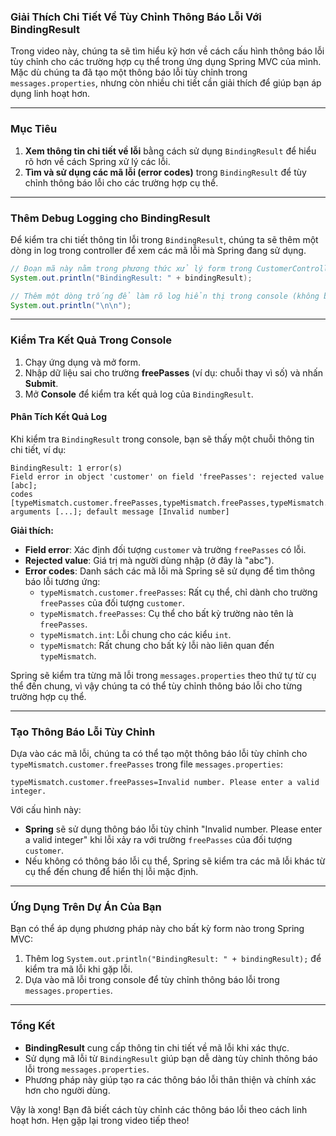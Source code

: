 ### Giải Thích Chi Tiết Về Tùy Chỉnh Thông Báo Lỗi Với BindingResult

Trong video này, chúng ta sẽ tìm hiểu kỹ hơn về cách cấu hình thông báo lỗi tùy chỉnh cho các trường hợp cụ thể trong ứng dụng Spring MVC của mình. Mặc dù chúng ta đã tạo một thông báo lỗi tùy chỉnh trong `messages.properties`, nhưng còn nhiều chi tiết cần giải thích để giúp bạn áp dụng linh hoạt hơn.

---

### Mục Tiêu

1. **Xem thông tin chi tiết về lỗi** bằng cách sử dụng `BindingResult` để hiểu rõ hơn về cách Spring xử lý các lỗi.
2. **Tìm và sử dụng các mã lỗi (error codes)** trong `BindingResult` để tùy chỉnh thông báo lỗi cho các trường hợp cụ thể.

---

### Thêm Debug Logging cho BindingResult

Để kiểm tra chi tiết thông tin lỗi trong `BindingResult`, chúng ta sẽ thêm một dòng in log trong controller để xem các mã lỗi mà Spring đang sử dụng.

```java
// Đoạn mã này nằm trong phương thức xử lý form trong CustomerController.java
System.out.println("BindingResult: " + bindingResult);

// Thêm một dòng trống để làm rõ log hiển thị trong console (không bắt buộc)
System.out.println("\n\n");
```

---

### Kiểm Tra Kết Quả Trong Console

1. Chạy ứng dụng và mở form.
2. Nhập dữ liệu sai cho trường **freePasses** (ví dụ: chuỗi thay vì số) và nhấn **Submit**.
3. Mở **Console** để kiểm tra kết quả log của `BindingResult`.

#### Phân Tích Kết Quả Log

Khi kiểm tra `BindingResult` trong console, bạn sẽ thấy một chuỗi thông tin chi tiết, ví dụ:

```plaintext
BindingResult: 1 error(s)
Field error in object 'customer' on field 'freePasses': rejected value [abc];
codes [typeMismatch.customer.freePasses,typeMismatch.freePasses,typeMismatch.int,typeMismatch];
arguments [...]; default message [Invalid number]
```

**Giải thích:**
- **Field error**: Xác định đối tượng `customer` và trường `freePasses` có lỗi.
- **Rejected value**: Giá trị mà người dùng nhập (ở đây là "abc").
- **Error codes**: Danh sách các mã lỗi mà Spring sẽ sử dụng để tìm thông báo lỗi tương ứng:
  - `typeMismatch.customer.freePasses`: Rất cụ thể, chỉ dành cho trường `freePasses` của đối tượng `customer`.
  - `typeMismatch.freePasses`: Cụ thể cho bất kỳ trường nào tên là `freePasses`.
  - `typeMismatch.int`: Lỗi chung cho các kiểu `int`.
  - `typeMismatch`: Rất chung cho bất kỳ lỗi nào liên quan đến `typeMismatch`.

Spring sẽ kiểm tra từng mã lỗi trong `messages.properties` theo thứ tự từ cụ thể đến chung, vì vậy chúng ta có thể tùy chỉnh thông báo lỗi cho từng trường hợp cụ thể.

---

### Tạo Thông Báo Lỗi Tùy Chỉnh

Dựa vào các mã lỗi, chúng ta có thể tạo một thông báo lỗi tùy chỉnh cho `typeMismatch.customer.freePasses` trong file `messages.properties`:

```properties
typeMismatch.customer.freePasses=Invalid number. Please enter a valid integer.
```

Với cấu hình này:
- **Spring** sẽ sử dụng thông báo lỗi tùy chỉnh "Invalid number. Please enter a valid integer" khi lỗi xảy ra với trường `freePasses` của đối tượng `customer`.
- Nếu không có thông báo lỗi cụ thể, Spring sẽ kiểm tra các mã lỗi khác từ cụ thể đến chung để hiển thị lỗi mặc định.

---

### Ứng Dụng Trên Dự Án Của Bạn

Bạn có thể áp dụng phương pháp này cho bất kỳ form nào trong Spring MVC:
1. Thêm log `System.out.println("BindingResult: " + bindingResult);` để kiểm tra mã lỗi khi gặp lỗi.
2. Dựa vào mã lỗi trong console để tùy chỉnh thông báo lỗi trong `messages.properties`.

---

### Tổng Kết

- **BindingResult** cung cấp thông tin chi tiết về mã lỗi khi xác thực.
- Sử dụng mã lỗi từ `BindingResult` giúp bạn dễ dàng tùy chỉnh thông báo lỗi trong `messages.properties`.
- Phương pháp này giúp tạo ra các thông báo lỗi thân thiện và chính xác hơn cho người dùng.

Vậy là xong! Bạn đã biết cách tùy chỉnh các thông báo lỗi theo cách linh hoạt hơn. Hẹn gặp lại trong video tiếp theo!
